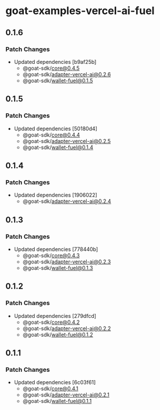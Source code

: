 # goat-examples-vercel-ai-fuel

## 0.1.6

### Patch Changes

- Updated dependencies [b9af25b]
  - @goat-sdk/core@0.4.5
  - @goat-sdk/adapter-vercel-ai@0.2.6
  - @goat-sdk/wallet-fuel@0.1.5

## 0.1.5

### Patch Changes

- Updated dependencies [50180d4]
  - @goat-sdk/core@0.4.4
  - @goat-sdk/adapter-vercel-ai@0.2.5
  - @goat-sdk/wallet-fuel@0.1.4

## 0.1.4

### Patch Changes

- Updated dependencies [1906022]
  - @goat-sdk/adapter-vercel-ai@0.2.4

## 0.1.3

### Patch Changes

- Updated dependencies [778440b]
  - @goat-sdk/core@0.4.3
  - @goat-sdk/adapter-vercel-ai@0.2.3
  - @goat-sdk/wallet-fuel@0.1.3

## 0.1.2

### Patch Changes

- Updated dependencies [279dfcd]
  - @goat-sdk/core@0.4.2
  - @goat-sdk/adapter-vercel-ai@0.2.2
  - @goat-sdk/wallet-fuel@0.1.2

## 0.1.1

### Patch Changes

- Updated dependencies [6c03f61]
  - @goat-sdk/core@0.4.1
  - @goat-sdk/adapter-vercel-ai@0.2.1
  - @goat-sdk/wallet-fuel@0.1.1
